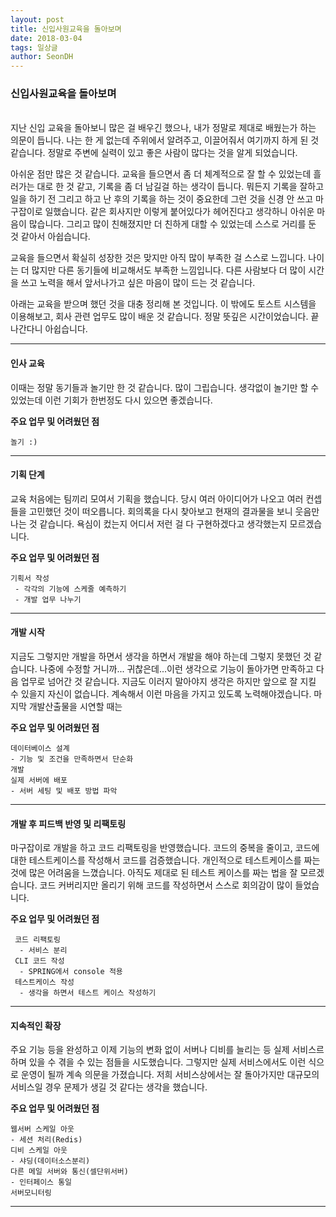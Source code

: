 ```yaml
---
layout: post
title: 신입사원교육을 돌아보며
date: 2018-03-04
tags: 일상글
author: SeonDH
---
```


###  신입사원교육을 돌아보며
<br>
지난 신입 교육을 돌아보니 많은 걸 배우긴 했으나, 내가 정말로 제대로 배웠는가 하는 의문이 듭니다. 나는 한 게 없는데 주위에서 알려주고, 이끌어줘서 여기까지 하게 된 것 같습니다. 정말로 주변에 실력이 있고 좋은 사람이 많다는 것을 알게 되었습니다.

아쉬운 점만 많은 것 같습니다. 교육을 들으면서 좀 더 체계적으로 잘 할 수 있었는데 흘러가는 대로 한 것 같고, 기록을 좀 더 남길걸 하는 생각이 듭니다. 뭐든지 기록을 잘하고 일을 하기 전 그리고 하고 난 후의 기록을 하는 것이 중요한데 그런 것을 신경 안 쓰고 마구잡이로 일했습니다.
같은 회사지만 이렇게 붙어있다가 헤어진다고 생각하니 아쉬운 마음이 많습니다. 그리고 많이 친해졌지만 더 친하게 대할 수 있었는데 스스로 거리를 둔 것 같아서 아쉽습니다.

교육을 들으면서 확실히 성장한 것은 맞지만 아직 많이 부족한 걸 스스로 느낍니다. 나이는 더 많지만 다른 동기들에 비교해서도 부족한 느낌입니다. 다른 사람보다 더 많이 시간을 쓰고 노력을 해서 앞서나가고 싶은 마음이 많이 드는 것 같습니다.

아래는 교육을 받으며 했던 것을 대충 정리해 본 것입니다. 이 밖에도 토스트 시스템을 이용해보고, 회사 관련 업무도 많이 배운 것 같습니다. 정말 뜻깊은 시간이었습니다. 끝나간다니 아쉽습니다.

---

#### 인사 교육
이때는 정말 동기들과 놀기만 한 것 같습니다. 많이 그립습니다. 생각없이 놀기만 할 수 있었는데 이런 기회가 한번정도 다시 있으면 좋겠습니다.

**주요 업무 및 어려웠던 점**
```
놀기 :)
```
---

#### 기획 단계

교육 처음에는 팀끼리 모여서 기획을 했습니다. 당시 여러 아이디어가 나오고 여러 컨셉들을 고민했던 것이 떠오릅니다. 회의록을 다시 찾아보고 현재의 결과물을 보니 웃음만 나는 것 같습니다. 욕심이 컸는지 어디서 저런 걸 다 구현하겠다고 생각했는지 모르겠습니다.

**주요 업무 및 어려웠던 점**
```
기획서 작성
 - 각각의 기능에 스케줄 예측하기
 - 개발 업무 나누기
```
---
#### 개발 시작
지금도 그렇지만 개발을 하면서 생각을 하면서 개발을 해야 하는데 그렇지 못했던 것 같습니다. 나중에 수정할 거니까... 귀찮은데...이런 생각으로 기능이 돌아가면 만족하고 다음 업무로 넘어간 것 같습니다. 지금도 이러지 말아야지 생각은 하지만 앞으로 잘 지킬 수 있을지 자신이 없습니다. 계속해서 이런 마음을 가지고 있도록 노력해야겠습니다. 마지막 개발산출물을 시연할 때는

**주요 업무 및 어려웠던 점**
```
데이터베이스 설계
- 기능 및 조건을 만족하면서 단순화
개발
실제 서버에 배포
- 서버 세팅 및 배포 방법 파악
```
---
#### 개발 후 피드백 반영 및 리팩토링
마구잡이로 개발을 하고 코드 리팩토링을 반영했습니다. 코드의 중복을 줄이고, 코드에 대한 테스트케이스를 작성해서 코드를 검증했습니다. 개인적으로 테스트케이스를 짜는 것에 많은 어려움을 느꼈습니다. 아직도 제대로 된 테스트 케이스를 짜는 법을 잘 모르겠습니다. 코드 커버리지만 올리기 위해 코드를 작성하면서 스스로 회의감이 많이 들었습니다.

**주요 업무 및 어려웠던 점**
```
 코드 리팩토링
  - 서비스 분리
 CLI 코드 작성
  - SPRING에서 console 적용
 테스트케이스 작성
  - 생각을 하면서 테스트 케이스 작성하기

```
---
#### 지속적인 확장
주요 기능 등을 완성하고 이제 기능의 변화 없이 서버나 디비를 늘리는 등 실제 서비스르 하며 있을 수 겪을 수 있는 점들을 시도했습니다. 그렇지만 실제 서비스에서도 이런 식으로 운영이 될까 계속 의문을 가졌습니다. 저희 서비스상에서는 잘 돌아가지만 대규모의 서비스일 경우 문제가 생길 것 같다는 생각을 했습니다.

**주요 업무 및 어려웠던 점**
```
웹서버 스케일 아웃
- 세션 처리(Redis)
디비 스케일 아웃
- 샤딩(데이터소스분리)
다른 메일 서버와 통신(셀단위서버)
- 인터페이스 통일
서버모니터링
```
---
